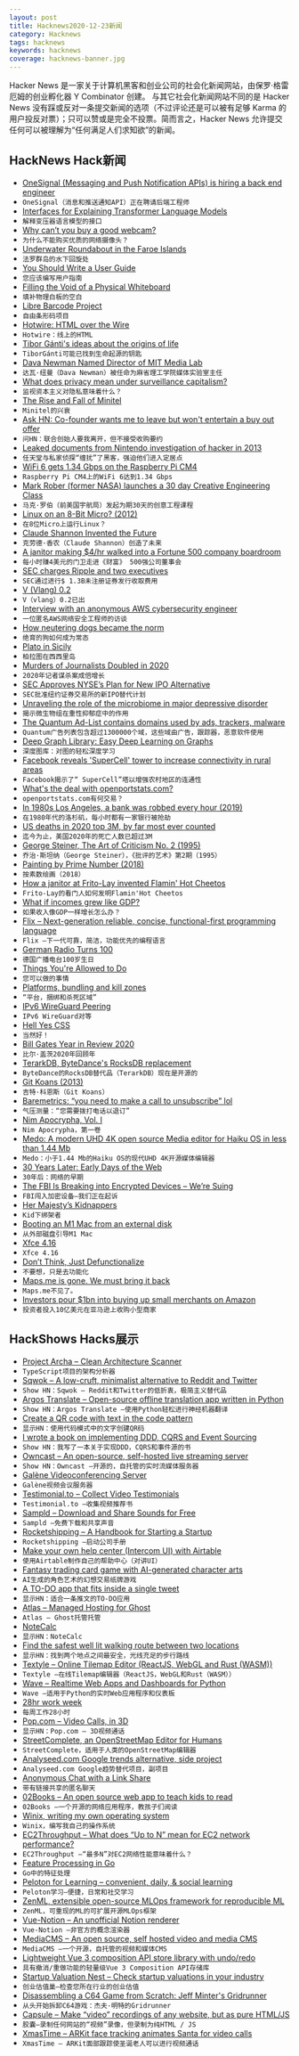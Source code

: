 ```yaml
---
layout: post
title: Hacknews2020-12-23新闻
category: Hacknews
tags: hacknews
keywords: hacknews
coverage: hacknews-banner.jpg
---
```


Hacker News 是一家关于计算机黑客和创业公司的社会化新闻网站，由保罗·格雷厄姆的创业孵化器 Y Combinator 创建。
与其它社会化新闻网站不同的是 Hacker News 没有踩或反对一条提交新闻的选项（不过评论还是可以被有足够 Karma 的用户投反对票）；只可以赞或是完全不投票。简而言之，Hacker News 允许提交任何可以被理解为“任何满足人们求知欲”的新闻。

## HackNews Hack新闻


- [OneSignal (Messaging and Push Notification APIs) is hiring a back end engineer](https://onesignal.com/careers/90cfa84c-5d78-47e8-a3f3-5cbaddd0ca89)
- `OneSignal（消息和推送通知API）正在聘请后端工程师`
- [Interfaces for Explaining Transformer Language Models](https://jalammar.github.io/explaining-transformers/)
- `解释变压器语言模型的接口`
- [Why can’t you buy a good webcam?](https://vsevolod.net/good-webcams/)
- `为什么不能购买优质的网络摄像头？`
- [Underwater Roundabout in the Faroe Islands](https://www.bbc.com/news/world-europe-55195390)
- `法罗群岛的水下回旋处`
- [You Should Write a User Guide](https://boringstartupstuff.com/newsletter/dec-22nd-2020-write-a-user-guide)
- `您应该编写用户指南`
- [Filling the Void of a Physical Whiteboard](https://blog.tawhidhannan.co.uk/practices/fill-void-physical-whiteboard/)
- `填补物理白板的空白`
- [Libre Barcode Project](https://graphicore.github.io/librebarcode/)
- `自由条形码项目`
- [Hotwire: HTML over the Wire](https://hotwire.dev/)
- `Hotwire：线上的HTML`
- [Tibor Gánti's ideas about the origins of life](https://www.nationalgeographic.com/science/2020/12/he-may-have-found-the-key-to-origins-of-life-tibor-ganti-chemoton)
- `TiborGánti可能已找到生命起源的钥匙`
- [Dava Newman Named Director of MIT Media Lab](https://news.mit.edu/2020/media-lab-director-newman-1222)
- `达瓦·纽曼（Dava Newman）被任命为麻省理工学院媒体实验室主任`
- [What does privacy mean under surveillance capitalism?](https://lithub.com/what-does-privacy-really-mean-under-surveillance-capitalism/)
- `监视资本主义对隐私意味着什么？`
- [The Rise and Fall of Minitel](https://www.openculture.com/2020/02/how-france-invented-a-popular-profitable-internet-of-its-own-in-the-80s-the-rise-and-fall-of-minitel.html)
- `Minitel的兴衰`
- [Ask HN: Co-founder wants me to leave but won't entertain a buy out offer](item?id=25506593)
- `问HN：联合创始人要我离开，但不接受收购要约`
- [Leaked documents from Nintendo investigation of hacker in 2013](https://twitter.com/forestillusion/status/1341222991619792897)
- `任天堂与私家侦探“缠扰”了黑客，强迫他们进入定居点`
- [WiFi 6 gets 1.34 Gbps on the Raspberry Pi CM4](https://www.jeffgeerling.com/blog/2020/wifi-6-gets-134-gbps-on-raspberry-pi-cm4)
- `Raspberry Pi CM4上的WiFi 6达到1.34 Gbps`
- [Mark Rober (former NASA) launches a 30 day Creative Engineering Class](https://monthly.com/mark-rober-engineering)
- `马克·罗伯（前美国宇航局）发起为期30天的创意工程课程`
- [Linux on an 8-Bit Micro? (2012)](https://dmitry.gr/?r=05.Projects&proj=07.%20Linux%20on%208bit)
- `在8位Micro上运行Linux？ `
- [Claude Shannon Invented the Future](https://www.quantamagazine.org/how-claude-shannons-information-theory-invented-the-future-20201222/)
- `克劳德·香农（Claude Shannon）创造了未来`
- [A janitor making $4/hr walked into a Fortune 500 company boardroom](https://twitter.com/ankithharathi/status/1341193051184611331)
- `每小时赚4美元的门卫走进《财富》 500强公司董事会`
- [SEC charges Ripple and two executives](https://www.sec.gov/news/press-release/2020-338)
- `SEC通过进行$ 1.3B未注册证券发行收取费用`
- [V (Vlang) 0.2](https://github.com/vlang/v/discussions/7474)
- `V（vlang）0.2已出`
- [Interview with an anonymous AWS cybersecurity engineer](https://logicmag.io/commons/inside-the-whale-an-interview-with-an-anonymous-amazonian/)
- `一位匿名AWS网络安全工程师的访谈`
- [How neutering dogs became the norm](https://moosenuggets.substack.com/p/chapter-2-how-neutering-became-the)
- `绝育的狗如何成为常态`
- [Plato in Sicily](https://aeon.co/essays/when-philosopher-met-king-on-platos-italian-voyages)
- `柏拉图在西西里岛`
- [Murders of Journalists Doubled in 2020](https://www.nytimes.com/2020/12/22/world/americas/mexico-journalists-killings-double.html)
- `2020年记者谋杀案成倍增长`
- [SEC Approves NYSE’s Plan for New IPO Alternative](https://www.wsj.com/articles/sec-approves-nyses-plan-for-new-ipo-alternative-11608665152)
- `SEC批准纽约证券交易所的新IPO替代计划`
- [Unraveling the role of the microbiome in major depressive disorder](https://journals.lww.com/hrpjournal/Fulltext/2020/01000/Gutted__Unraveling_the_Role_of_the_Microbiome_in.4.aspx)
- `揭示微生物组在重性抑郁症中的作用`
- [The Quantum Ad-List contains domains used by ads, trackers, malware](https://gitlab.com/The_Quantum_Alpha/the-quantum-ad-list)
- `Quantum广告列表包含超过1300000个域，这些域由广告，跟踪器，恶意软件使用`
- [Deep Graph Library: Easy Deep Learning on Graphs](https://www.dgl.ai/)
- `深度图库：对图的轻松深度学习`
- [Facebook reveals 'SuperCell' tower to increase connectivity in rural areas](https://engineering.fb.com/2020/12/03/connectivity/supercell-reaching-new-heights-for-wider-connectivity/)
- `Facebook揭示了“ SuperCell”塔以增强农村地区的连通性`
- [What's the deal with openportstats.com?](https://isc.sans.edu/forums/diary/Whats+the+deal+with+openportstatscom/26912/)
- `openportstats.com有何交易？`
- [In 1980s Los Angeles, a bank was robbed every hour (2019)](https://crimereads.com/the-rise-and-fall-of-the-bank-robbery-capital-of-the-world/)
- `在1980年代的洛杉矶，每小时都有一家银行被抢劫`
- [US deaths in 2020 top 3M, by far most ever counted](https://apnews.com/article/us-coronavirus-deaths-top-3-million-e2bc856b6ec45563b84ee2e87ae8d5e7)
- `迄今为止，美国2020年的死亡人数已超过3M`
- [George Steiner, The Art of Criticism No. 2 (1995)](https://theparisreview.org/interviews/1506/the-art-of-criticism-no-2-george-steiner)
- `乔治·斯坦纳（George Steiner），《批评的艺术》第2期（1995）`
- [Painting by Prime Number (2018)](http://www.pinchofintelligence.com/painting-by-prime-number/)
- `按素数绘画（2018）`
- [How a janitor at Frito-Lay invented Flamin' Hot Cheetos](https://thehustle.co/hot-cheetos-inventor/)
- `Frito-Lay的看门人如何发明Flamin'Hot Cheetos`
- [What if incomes grew like GDP?](https://www.rand.org/blog/2020/10/a-25-trillion-question-what-if-incomes-grew-like-gdp.html)
- `如果收入像GDP一样增长怎么办？`
- [Flix – Next-generation reliable, concise, functional-first programming language](https://flix.dev/)
- `Flix –下一代可靠，简洁，功能优先的编程语言`
- [German Radio Turns 100](https://www.dw.com/en/how-radio-gained-cult-status-in-germany/a-55976446)
- `德国广播电台100岁生日`
- [Things You're Allowed to Do](https://milan.cvitkovic.net/writing/things_youre_allowed_to_do/)
- `您可以做的事情`
- [Platforms, bundling and kill zones](https://www.ben-evans.com/benedictevans/2020/12/21/google-bundling-and-kill-zones)
- `“平台，捆绑和杀死区域”`
- [IPv6 WireGuard Peering](https://fly.io/blog/ipv6-wireguard-peering/)
- `IPv6 WireGuard对等`
- [Hell Yes CSS](https://wizardzines.com/zines/css/)
- `当然好！ `
- [Bill Gates Year in Review 2020](https://www.gatesnotes.com/About-Bill-Gates/Year-in-Review-2020)
- `比尔·盖茨2020年回顾年`
- [TerarkDB, ByteDance's RocksDB replacement](https://github.com/bytedance/terarkdb)
- `ByteDance的RocksDB替代品（TerarkDB）现在是开源的`
- [Git Koans (2013)](https://stevelosh.com/blog/2013/04/git-koans/)
- `吉特·科恩斯（Git Koans）`
- [Baremetrics: “you need to make a call to unsubscribe” lol](https://twitter.com/cmdkhalilov/status/1341462579680587778)
- `气压测量：“您需要拨打电话以退订”`
- [Nim Apocrypha, Vol. I](https://blog.johnnovak.net/2020/12/21/nim-apocrypha-vol1/)
- `Nim Apocrypha，第一卷`
- [Medo: A modern UHD 4K open source Media editor for Haiku OS in less than 1.44 Mb](https://discuss.haiku-os.org/t/announcement-haiku-media-editor-r1-0-0-beta-1/10218)
- `Medo：小于1.44 Mb的Haiku OS的现代UHD 4K开源媒体编辑器`
- [30 Years Later: Early Days of the Web](https://blog.yax.com/posts/early-days-of-the-web-1991/)
- `30年后：网络的早期`
- [The FBI Is Breaking into Encrypted Devices – We’re Suing](https://www.aclu.org/news/privacy-technology/the-fbi-is-secretly-breaking-into-encrypted-devices-were-suing)
- `FBI闯入加密设备–我们正在起诉`
- [Her Majesty’s Kidnappers](https://daily.jstor.org/kidnapping-for-the-queens-choir/)
- `Kid下绑架者`
- [Booting an M1 Mac from an external disk](https://eclecticlight.co/2020/12/22/booting-an-m1-mac-from-an-external-disk-it-is-possible/)
- `从外部磁盘引导M1 Mac`
- [Xfce 4.16](https://xfce.org/about/news/?post=1608595200)
- `Xfce 4.16`
- [Don’t Think, Just Defunctionalize](https://www.joachim-breitner.de/blog/778-Don%E2%80%99t_think%2C_just_defunctionalize)
- `不要想，只是去功能化`
- [Maps.me is gone. We must bring it back](https://telegra.ph/What-happened-to-the-old-MAPSME-12-20)
- `Maps.me不见了。`
- [Investors pour $1bn into buying up small merchants on Amazon](https://www.ft.com/content/9a9cc7e0-e406-477c-bc15-28d6d250c29b)
- `投资者投入10亿美元在亚马逊上收购小型商家`


## HackShows Hacks展示

- [ Project Archa – Clean Architecture Scanner](https://arc.patico.pro)
- `TypeScript项目的架构分析器`
- [ Sqwok – A low-cruft, minimalist alternative to Reddit and Twitter](https://sqwok.im/)
- `Show HN：Sqwok – Reddit和Twitter的低折衷，极简主义替代品`
- [ Argos Translate – Open-source offline translation app written in Python](https://github.com/argosopentech/argos-translate)
- `Show HN：Argos Translate –使用Python轻松进行神经机器翻译`
- [ Create a QR code with text in the code pattern](http://qr.new)
- `显示HN：使用代码模式中的文字创建QR码`
- [ I wrote a book on implementing DDD, CQRS and Event Sourcing](https://leanpub.com/implementing-ddd-cqrs-and-event-sourcing)
- `Show HN：我写了一本关于实现DDD，CQRS和事件源的书`
- [ Owncast – An open-source, self-hosted live streaming server](item?id=25484133)
- `Show HN：Owncast –开源的，自托管的实时流媒体服务器`
- [ Galène Videoconferencing Server](https://galene.org)
- `Galène视频会议服务器`
- [ Testimonial.to – Collect Video Testimonials](https://testimonial.to/)
- `Testimonial.to –收集视频推荐书`
- [ Sampld – Download and Share Sounds for Free](https://sampld.app?ref=hackernews)
- `Sampld –免费下载和共享声音`
- [ Rocketshipping – A Handbook for Starting a Startup](https://www.amazon.com/Rocketshipping-accelerated-thinking-Successful-Startup/dp/B08QBGZWBH)
- `Rocketshipping –启动公司手册`
- [ Make your own help center (Intercom UI) with Airtable](item?id=25491413)
- `使用Airtable制作自己的帮助中心（对讲UI）`
- [ Fantasy trading card game with AI-generated character arts](https://etheroes.io)
- `AI生成的角色艺术的幻想交易纸牌游戏`
- [ A TO-DO app that fits inside a single tweet](https://ruky.me/2020/12/21/a-to-do-app-that-fits-in-a-single-tweet/)
- `显示HN：适合一条推文的TO-DO应用`
- [ Atlas – Managed Hosting for Ghost](https://tryatlas.co)
- `Atlas – Ghost托管托管`
- [ NoteCalc](https://github.com/bbodi/notecalc3/releases/tag/v0.3.0)
- `显示HN：NoteCalc`
- [ Find the safest well lit walking route between two locations](https://github.com/mfbx9da4/brightpath-backend#mission)
- `显示HN：找到两个地点之间最安全，光线充足的步行路线`
- [ Textyle – Online Tilemap Editor (ReactJS, WebGL and Rust (WASM))](https://textyle.app/edit/)
- `Textyle –在线Tilemap编辑器（ReactJS，WebGL和Rust（WASM））`
- [ Wave – Realtime Web Apps and Dashboards for Python](https://github.com/h2oai/wave)
- `Wave –适用于Python的实时Web应用程序和仪表板`
- [ 28hr work week](https://www.28hrworkweek.com/)
- `每周工作28小时`
- [ Pop.com – Video Calls, in 3D](https://pop.com)
- `显示HN：Pop.com – 3D视频通话`
- [ StreetComplete, an OpenStreetMap Editor for Humans](item?id=25497859)
- `StreetComplete，适用于人类的OpenStreetMap编辑器`
- [ Analyseed.com Google trends alternative, side project](https://analyseed.com/?term=trump&term=covid&term=cyberpunk%202077)
- `Analyseed.com Google趋势替代项目，副项目`
- [ Anonymous Chat with a Link Share](http://www.kchatty.com)
- `带有链接共享的匿名聊天`
- [ 02Books – An open source web app to teach kids to read](item?id=25501294)
- `02Books –一个开源的网络应用程序，教孩子们阅读`
- [ Winix, writing my own operating system](https://github.com/halfer53/winix)
- `Winix，编写我自己的操作系统`
- [ EC2Throughput – What does “Up to N” mean for EC2 network performance?](https://ec2throughput.info/)
- `EC2Throughput –“最多N”对EC2网络性能意味着什么？`
- [ Feature Processing in Go](https://github.com/nikolaydubina/go-featureprocessing)
- `Go中的特征处理`
- [ Peloton for Learning – convenient, daily, & social learning](https://www.parthean.com/)
- `Peloton学习–便捷，日常和社交学习`
- [ ZenML, extensible open-source MLOps framework for reproducible ML](https://github.com/maiot-io/zenml)
- `ZenML，可重现的ML的可扩展开源MLOps框架`
- [ Vue-Notion – An unofficial Notion renderer](https://github.com/janniks/vue-notion)
- `Vue-Notion –非官方的概念渲染器`
- [ MediaCMS – An open source, self hosted video and media CMS](item?id=25507204)
- `MediaCMS –一个开源，自托管的视频和媒体CMS`
- [ Lightweight Vue 3 composition API store library with undo/redo](https://github.com/Korijn/vue-store)
- `具有撤消/重做功能的轻量级Vue 3 Composition API存储库`
- [ Startup Valuation Nest – Check startup valuations in your industry](https://unicorn-nest.com/valuation/)
- `创业估值巢–检查您所在行业的创业估值`
- [ Disassembling a C64 Game from Scratch: Jeff Minter's Gridrunner](https://github.com/mwenge/gridrunner)
- `从头开始拆卸C64游戏：杰夫·明特的Gridrunner`
- [ Capsule – Make “video” recordings of any website, but as pure HTML/JS](https://capsule.click/)
- `胶囊–录制任何网站的“视频”录像，但录制为纯HTML / JS`
- [ XmasTime – ARKit face tracking animates Santa for video calls](http://www.xmastimeapp.com)
- `XmasTime – ARKit面部跟踪使圣诞老人可以进行视频通话`

